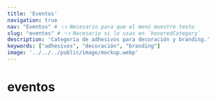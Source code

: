 ```yaml
---
title: 'Eventos'
navigation: true
nav: "Eventos" # 👈 Necesario para que el menú muestre texto
slug: "eventos" # 👈 Necesario si lo usas en `hoveredCategory`
description: 'Categoría de adhesivos para decoración y branding.'
keywords: ["adhesivos", "decoración", "branding"]
image: '../../../public/image/mockup.webp'
---
```


# eventos